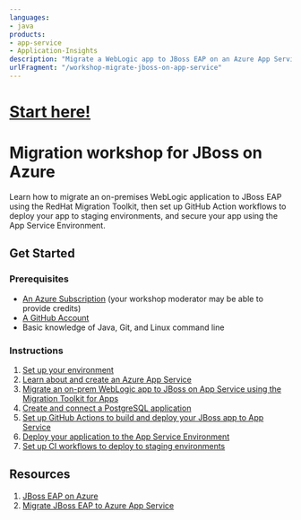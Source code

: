 ```yaml
---
languages: 
- java
products: 
- app-service
- Application-Insights
description: "Migrate a WebLogic app to JBoss EAP on an Azure App Service Environment"
urlFragment: "/workshop-migrate-jboss-on-app-service"
---
```


<p align="center">
  <a href="instructions/0-environment-setup.md">
    <h1>Start here!</h1>
  </a>
</p>

# Migration workshop for JBoss on Azure

Learn how to migrate an on-premises WebLogic application to JBoss EAP using the RedHat Migration Toolkit, then set up GitHub Action workflows to deploy your app to staging environments, and secure your app using the App Service Environment.

## Get Started

### Prerequisites

- [An Azure Subscription](https://azure.microsoft.com/free/search/) (your workshop moderator may be able to provide credits)
- [A GitHub Account](https://github.com/signup)
- Basic knowledge of Java, Git, and Linux command line

### Instructions

1. [Set up your environment](instructions/0-environment-setup.md)
1. [Learn about and create an Azure App Service](instructions/1-learn-about-app-service.md)
1. [Migrate an on-prem WebLogic app to JBoss on App Service using the Migration Toolkit for Apps](instructions/2-migrate-weblogic-to-jboss.md)
1. [Create and connect a PostgreSQL application](instructions/3-create-postgres-on-azure.md)
1. [Set up GitHub Actions to build and deploy your JBoss app to App Service](instructions/4-set-up-github-actions.md)
1. [Deploy your application to the App Service Environment](instructions/5-app-service-environment.md)
1. [Set up CI workflows to deploy to staging environments](instructions/6-deploy-to-staging-slots.md)

## Resources

1. [JBoss EAP on Azure](https://docs.microsoft.com/azure/developer/java/ee/jboss-on-azure)
2. [Migrate JBoss EAP to Azure App Service](https://docs.microsoft.com/azure/developer/java/migration/migrate-jboss-eap-to-jboss-eap-on-azure-app-service?toc=/azure/developer/java/ee/toc.json&bc=/azure/developer/breadcrumb/toc.json)
